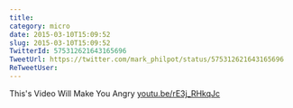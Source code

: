 ```yaml
---
title: 
category: micro
date: 2015-03-10T15:09:52
slug: 2015-03-10T15:09:52
TwitterId: 575312621643165696
TweetUrl: https://twitter.com/mark_philpot/status/575312621643165696
ReTweetUser: 
---
```


This's Video Will Make You Angry [youtu.be/rE3j_RHkqJc](http://youtu.be/rE3j_RHkqJc)